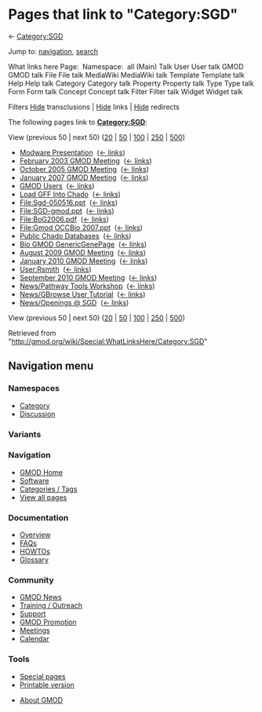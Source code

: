 <div id="mw-page-base" class="noprint">

</div>

<div id="mw-head-base" class="noprint">

</div>

<div id="content" class="mw-body" role="main">

<span id="top"></span>

<div id="mw-js-message" style="display:none;">

</div>



# <span dir="auto">Pages that link to "Category:SGD"</span>

<div id="bodyContent">

<div id="contentSub">

← [Category:SGD](/wiki/Category:SGD "Category:SGD")

</div>

<div id="jump-to-nav" class="mw-jump">

Jump to: [navigation](#mw-navigation), [search](#p-search)

</div>

<div id="mw-content-text">

What links here Page:  Namespace:  all (Main) Talk User User talk GMOD
GMOD talk File File talk MediaWiki MediaWiki talk Template Template talk
Help Help talk Category Category talk Property Property talk Type Type
talk Form Form talk Concept Concept talk Filter Filter talk Widget
Widget talk

Filters
[Hide](/mediawiki/index.php?title=Special:WhatLinksHere/Category:SGD&hidetrans=1 "Special:WhatLinksHere/Category:SGD")
transclusions \|
[Hide](/mediawiki/index.php?title=Special:WhatLinksHere/Category:SGD&hidelinks=1 "Special:WhatLinksHere/Category:SGD")
links \|
[Hide](/mediawiki/index.php?title=Special:WhatLinksHere/Category:SGD&hideredirs=1 "Special:WhatLinksHere/Category:SGD")
redirects

The following pages link to
**[Category:SGD](/wiki/Category:SGD "Category:SGD")**:

View (previous 50 \| next 50)
([20](/mediawiki/index.php?title=Special:WhatLinksHere/Category:SGD&limit=20 "Special:WhatLinksHere/Category:SGD")
\|
[50](/mediawiki/index.php?title=Special:WhatLinksHere/Category:SGD&limit=50 "Special:WhatLinksHere/Category:SGD")
\|
[100](/mediawiki/index.php?title=Special:WhatLinksHere/Category:SGD&limit=100 "Special:WhatLinksHere/Category:SGD")
\|
[250](/mediawiki/index.php?title=Special:WhatLinksHere/Category:SGD&limit=250 "Special:WhatLinksHere/Category:SGD")
\|
[500](/mediawiki/index.php?title=Special:WhatLinksHere/Category:SGD&limit=500 "Special:WhatLinksHere/Category:SGD"))

- [Modware
  Presentation](/wiki/Modware_Presentation "Modware Presentation") ‎
  <span class="mw-whatlinkshere-tools">([←
  links](/mediawiki/index.php?title=Special:WhatLinksHere&target=Modware+Presentation "Special:WhatLinksHere"))</span>
- [February 2003 GMOD
  Meeting](/wiki/February_2003_GMOD_Meeting "February 2003 GMOD Meeting")
  ‎ <span class="mw-whatlinkshere-tools">([←
  links](/mediawiki/index.php?title=Special:WhatLinksHere&target=February+2003+GMOD+Meeting "Special:WhatLinksHere"))</span>
- [October 2005 GMOD
  Meeting](/wiki/October_2005_GMOD_Meeting "October 2005 GMOD Meeting") ‎
  <span class="mw-whatlinkshere-tools">([←
  links](/mediawiki/index.php?title=Special:WhatLinksHere&target=October+2005+GMOD+Meeting "Special:WhatLinksHere"))</span>
- [January 2007 GMOD
  Meeting](/wiki/January_2007_GMOD_Meeting "January 2007 GMOD Meeting") ‎
  <span class="mw-whatlinkshere-tools">([←
  links](/mediawiki/index.php?title=Special:WhatLinksHere&target=January+2007+GMOD+Meeting "Special:WhatLinksHere"))</span>
- [GMOD Users](/wiki/GMOD_Users "GMOD Users") ‎
  <span class="mw-whatlinkshere-tools">([←
  links](/mediawiki/index.php?title=Special:WhatLinksHere&target=GMOD+Users "Special:WhatLinksHere"))</span>
- [Load GFF Into Chado](/wiki/Load_GFF_Into_Chado "Load GFF Into Chado")
  ‎ <span class="mw-whatlinkshere-tools">([←
  links](/mediawiki/index.php?title=Special:WhatLinksHere&target=Load+GFF+Into+Chado "Special:WhatLinksHere"))</span>
- [File:Sgd-050516.ppt](/wiki/File:Sgd-050516.ppt "File:Sgd-050516.ppt")
  ‎ <span class="mw-whatlinkshere-tools">([←
  links](/mediawiki/index.php?title=Special:WhatLinksHere&target=File%3ASgd-050516.ppt "Special:WhatLinksHere"))</span>
- [File:SGD-gmod.ppt](/wiki/File:SGD-gmod.ppt "File:SGD-gmod.ppt") ‎
  <span class="mw-whatlinkshere-tools">([←
  links](/mediawiki/index.php?title=Special:WhatLinksHere&target=File%3ASGD-gmod.ppt "Special:WhatLinksHere"))</span>
- [File:BoG2006.pdf](/wiki/File:BoG2006.pdf "File:BoG2006.pdf") ‎
  <span class="mw-whatlinkshere-tools">([←
  links](/mediawiki/index.php?title=Special:WhatLinksHere&target=File%3ABoG2006.pdf "Special:WhatLinksHere"))</span>
- [File:Gmod OCCBio
  2007.ppt](/wiki/File:Gmod_OCCBio_2007.ppt "File:Gmod OCCBio 2007.ppt")
  ‎ <span class="mw-whatlinkshere-tools">([←
  links](/mediawiki/index.php?title=Special:WhatLinksHere&target=File%3AGmod+OCCBio+2007.ppt "Special:WhatLinksHere"))</span>
- [Public Chado
  Databases](/wiki/Public_Chado_Databases "Public Chado Databases") ‎
  <span class="mw-whatlinkshere-tools">([←
  links](/mediawiki/index.php?title=Special:WhatLinksHere&target=Public+Chado+Databases "Special:WhatLinksHere"))</span>
- [Bio GMOD
  GenericGenePage](/wiki/Bio_GMOD_GenericGenePage "Bio GMOD GenericGenePage")
  ‎ <span class="mw-whatlinkshere-tools">([←
  links](/mediawiki/index.php?title=Special:WhatLinksHere&target=Bio+GMOD+GenericGenePage "Special:WhatLinksHere"))</span>
- [August 2009 GMOD
  Meeting](/wiki/August_2009_GMOD_Meeting "August 2009 GMOD Meeting") ‎
  <span class="mw-whatlinkshere-tools">([←
  links](/mediawiki/index.php?title=Special:WhatLinksHere&target=August+2009+GMOD+Meeting "Special:WhatLinksHere"))</span>
- [January 2010 GMOD
  Meeting](/wiki/January_2010_GMOD_Meeting "January 2010 GMOD Meeting") ‎
  <span class="mw-whatlinkshere-tools">([←
  links](/mediawiki/index.php?title=Special:WhatLinksHere&target=January+2010+GMOD+Meeting "Special:WhatLinksHere"))</span>
- [User:Rsmith](/wiki/User:Rsmith "User:Rsmith") ‎
  <span class="mw-whatlinkshere-tools">([←
  links](/mediawiki/index.php?title=Special:WhatLinksHere&target=User%3ARsmith "Special:WhatLinksHere"))</span>
- [September 2010 GMOD
  Meeting](/wiki/September_2010_GMOD_Meeting "September 2010 GMOD Meeting")
  ‎ <span class="mw-whatlinkshere-tools">([←
  links](/mediawiki/index.php?title=Special:WhatLinksHere&target=September+2010+GMOD+Meeting "Special:WhatLinksHere"))</span>
- [News/Pathway Tools
  Workshop](/wiki/News/Pathway_Tools_Workshop "News/Pathway Tools Workshop")
  ‎ <span class="mw-whatlinkshere-tools">([←
  links](/mediawiki/index.php?title=Special:WhatLinksHere&target=News%2FPathway+Tools+Workshop "Special:WhatLinksHere"))</span>
- [News/GBrowse User
  Tutorial](/wiki/News/GBrowse_User_Tutorial "News/GBrowse User Tutorial")
  ‎ <span class="mw-whatlinkshere-tools">([←
  links](/mediawiki/index.php?title=Special:WhatLinksHere&target=News%2FGBrowse+User+Tutorial "Special:WhatLinksHere"))</span>
- [News/Openings @ SGD](/wiki/News/Openings_@_SGD "News/Openings @ SGD")
  ‎ <span class="mw-whatlinkshere-tools">([←
  links](/mediawiki/index.php?title=Special:WhatLinksHere&target=News%2FOpenings+%40+SGD "Special:WhatLinksHere"))</span>

View (previous 50 \| next 50)
([20](/mediawiki/index.php?title=Special:WhatLinksHere/Category:SGD&limit=20 "Special:WhatLinksHere/Category:SGD")
\|
[50](/mediawiki/index.php?title=Special:WhatLinksHere/Category:SGD&limit=50 "Special:WhatLinksHere/Category:SGD")
\|
[100](/mediawiki/index.php?title=Special:WhatLinksHere/Category:SGD&limit=100 "Special:WhatLinksHere/Category:SGD")
\|
[250](/mediawiki/index.php?title=Special:WhatLinksHere/Category:SGD&limit=250 "Special:WhatLinksHere/Category:SGD")
\|
[500](/mediawiki/index.php?title=Special:WhatLinksHere/Category:SGD&limit=500 "Special:WhatLinksHere/Category:SGD"))

</div>

<div class="printfooter">

Retrieved from
"<http://gmod.org/wiki/Special:WhatLinksHere/Category:SGD>"

</div>

<div id="catlinks" class="catlinks catlinks-allhidden">

</div>

<div class="visualClear">

</div>

</div>

</div>

<div id="mw-navigation">

## Navigation menu

<div id="mw-head">



<div id="left-navigation">

<div id="p-namespaces" class="vectorTabs" role="navigation"
aria-labelledby="p-namespaces-label">

### Namespaces

- <span id="ca-nstab-category"><a href="/wiki/Category:SGD" accesskey="c"
  title="View the category page [c]">Category</a></span>
- <span id="ca-talk"><a
  href="/mediawiki/index.php?title=Category_talk:SGD&amp;action=edit&amp;redlink=1"
  accesskey="t"
  title="Discussion about the content page [t]">Discussion</a></span>

</div>

<div id="p-variants" class="vectorMenu emptyPortlet" role="navigation"
aria-labelledby="p-variants-label">

### 

### Variants[](#)

<div class="menu">

</div>

</div>

</div>

<div id="right-navigation">





</div>



</div>

</div>

</div>

<div id="mw-panel">

<div id="p-logo" role="banner">

<a href="/wiki/Main_Page"
style="background-image: url(http://gmod.org/images/GMOD-cogs.png);"
title="Visit the main page"></a>

</div>

<div id="p-Navigation" class="portal" role="navigation"
aria-labelledby="p-Navigation-label">

### Navigation

<div class="body">

- <span id="n-GMOD-Home">[GMOD Home](/wiki/Main_Page)</span>
- <span id="n-Software">[Software](/wiki/GMOD_Components)</span>
- <span id="n-Categories-.2F-Tags">[Categories /
  Tags](/wiki/Categories)</span>
- <span id="n-View-all-pages">[View all
  pages](/wiki/Special:AllPages)</span>

</div>

</div>

<div id="p-Documentation" class="portal" role="navigation"
aria-labelledby="p-Documentation-label">

### Documentation

<div class="body">

- <span id="n-Overview">[Overview](/wiki/Overview)</span>
- <span id="n-FAQs">[FAQs](/wiki/Category:FAQ)</span>
- <span id="n-HOWTOs">[HOWTOs](/wiki/Category:HOWTO)</span>
- <span id="n-Glossary">[Glossary](/wiki/Glossary)</span>

</div>

</div>

<div id="p-Community" class="portal" role="navigation"
aria-labelledby="p-Community-label">

### Community

<div class="body">

- <span id="n-GMOD-News">[GMOD News](/wiki/GMOD_News)</span>
- <span id="n-Training-.2F-Outreach">[Training /
  Outreach](/wiki/Training_and_Outreach)</span>
- <span id="n-Support">[Support](/wiki/Support)</span>
- <span id="n-GMOD-Promotion">[GMOD
  Promotion](/wiki/GMOD_Promotion)</span>
- <span id="n-Meetings">[Meetings](/wiki/Meetings)</span>
- <span id="n-Calendar">[Calendar](/wiki/Calendar)</span>

</div>

</div>

<div id="p-tb" class="portal" role="navigation"
aria-labelledby="p-tb-label">

### Tools

<div class="body">

- <span id="t-specialpages"><a href="/wiki/Special:SpecialPages" accesskey="q"
  title="A list of all special pages [q]">Special pages</a></span>
- <span id="t-print"><a
  href="/mediawiki/index.php?title=Special:WhatLinksHere/Category:SGD&amp;printable=yes"
  rel="alternate" accesskey="p"
  title="Printable version of this page [p]">Printable version</a></span>

</div>

</div>

</div>

</div>

<div id="footer" role="contentinfo">

- <span id="footer-places-about">[About
  GMOD](/wiki/GMOD:About "GMOD:About")</span>

<!-- -->






</div>
